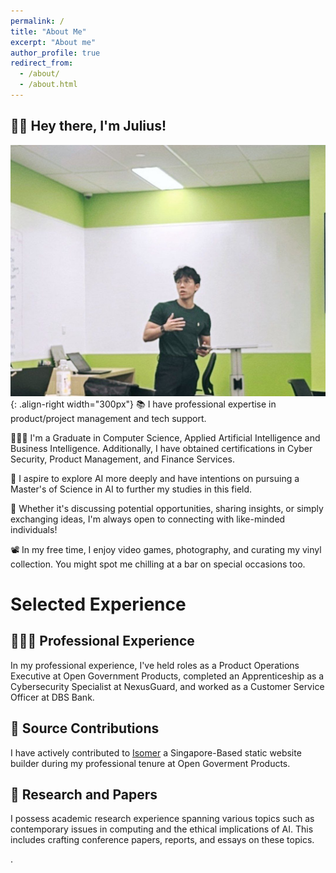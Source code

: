```yaml
---
permalink: /
title: "About Me"
excerpt: "About me"
author_profile: true
redirect_from: 
  - /about/
  - /about.html
---
```


## 👋🏼 Hey there, I'm Julius!

![Illustration of combining vision and language modalities](/images/presentation.jpg){: .align-right width="300px"}
📚 I have professional expertise in product/project management and tech support.

👨🏻‍💻 I'm a Graduate in Computer Science, Applied Artificial Intelligence and Business Intelligence. Additionally, I have obtained certifications in Cyber Security, Product Management, and Finance Services.

🔬 I aspire to explore AI more deeply and have intentions on pursuing a Master's of Science in AI to further my studies in this field.

🤝 Whether it's discussing potential opportunities, sharing insights, or simply exchanging ideas, I'm always open to connecting with like-minded individuals!

📽️ In my free time, I enjoy video games, photography, and curating my vinyl collection. You might spot me chilling at a bar on special occasions too. 

# Selected Experience

## 👨🏻‍🔬 Professional Experience

In my professional experience, I've held roles as a Product Operations Executive at Open Government Products, completed an Apprenticeship as a Cybersecurity Specialist at NexusGuard, and worked as a Customer Service Officer at DBS Bank.

## 🤖  Source Contributions
I have actively contributed to [Isomer](https://github.com/isomerpages) a Singapore-Based static website builder during my professional tenure at Open Goverment Products. 

## 📜 Research and Papers
I possess academic research experience spanning various topics such as contemporary issues in computing and the ethical implications of AI. This includes crafting conference papers, reports, and essays on these topics.


<!-- 
## 📚 Teaching and Community Contributions
To further contribute to the Machine Learning community, I have a [YouTube](https://www.youtube.com/@borismeinardus) and [Medium](https://medium.com/@boris.meinardus) channel where I publish educational Machine Learning content
-->
.







